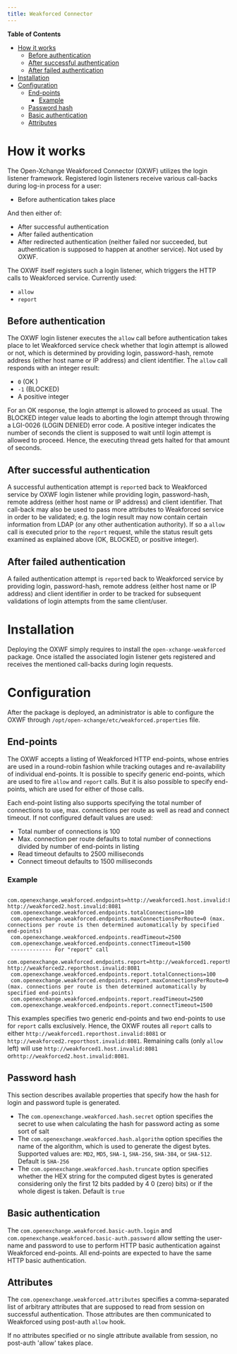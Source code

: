 ```yaml
---
title: Weakforced Connector
---
```


<!-- START doctoc generated TOC please keep comment here to allow auto update -->
<!-- DON'T EDIT THIS SECTION, INSTEAD RE-RUN doctoc TO UPDATE -->
**Table of Contents**

- [How it works](#how-it-works)
  - [Before authentication](#before-authentication)
  - [After successful authentication](#after-successful-authentication)
  - [After failed authentication](#after-failed-authentication)
- [Installation](#installation)
- [Configuration](#configuration)
  - [End-points](#end-points)
    - [Example](#example)
  - [Password hash](#password-hash)
  - [Basic authentication](#basic-authentication)
  - [Attributes](#attributes)

<!-- END doctoc generated TOC please keep comment here to allow auto update -->

# How it works
The Open-Xchange Weakforced Connector (OXWF) utilizes the login listener framework. Registered login listeners receive various call-backs during log-in process for a user:

 - Before authentication takes place

And then either of:

 - After successful authentication
 - After failed authentication
 - After redirected authentication (neither failed nor succeeded, but authentication is supposed to happen at another service). Not used by OXWF.

The OXWF itself registers such a login listener, which triggers the HTTP calls to Weakforced service. Currently used:

 - `allow`
 - `report`

## Before authentication
The OXWF login listener executes the `allow` call before authentication takes place to let Weakforced service check whether that login attempt is allowed or not, which is determined by providing login, password-hash, remote address (either host name or IP address) and client identifier. The `allow` call responds with an integer result:

 - <code>0</code> (OK )
 - <code>-1</code> (BLOCKED)
 - A positive integer

 For an OK response, the login attempt is allowed to proceed as usual. The BLOCKED integer value leads to aborting the login attempt through throwing a LGI-0026 (LOGIN DENIED) error code. A positive integer indicates the number of seconds the client is supposed to wait until login attempt is allowed to proceed. Hence, the executing thread gets halted for that amount of seconds.

## After successful authentication
A successful authentication attempt is `report`ed back to Weakforced service by OXWF login listener while providing login, password-hash, remote address (either host name or IP address) and client identifier. That call-back may also be used to pass more attributes to Weakforced service in order to be validated; e.g. the login result may now contain certain information from LDAP (or any other authentication authority). If so a `allow` call is executed prior to the `report` request, while the status result gets examined as explained above (OK, BLOCKED, or positive integer).

## After failed authentication
A failed authentication attempt is `report`ed back to Weakforced service by providing login, password-hash, remote address (either host name or IP address) and client identifier in order to be tracked for subsequent validations of login attempts from the same client/user.

# Installation
Deploying the OXWF simply requires to install the `open-xchange-weakforced` package. Once istalled the associated login listener gets registered and receives the mentioned call-backs during login requests.

# Configuration
After the package is deployed, an administrator is able to configure the OXWF through `/opt/open-xchange/etc/weakforced.properties` file.

## End-points
The OXWF accepts a listing of Weakforced HTTP end-points, whose entries are used in a round-robin fashion while tracking outages and re-availability of individual end-points. It is possible to specify generic end-points, which are used to fire `allow` and `report` calls. But it is also possible to specify end-points, which are used for either of those calls.

Each end-point listing also supports specifying the total number of connections to use, max. connections per route as well as read and connect timeout. If not configured default values are used:

- Total number of connections is 100
- Max. connection per route defaults to total number of connections divided by number of end-points in listing
- Read timeout defaults to 2500 milliseconds
- Connect timeout defaults to 1500 milliseconds

### Example

     com.openexchange.weakforced.endpoints=http://weakforced1.host.invalid:8081, http://weakforced2.host.invalid:8081
     com.openexchange.weakforced.endpoints.totalConnections=100
     com.openexchange.weakforced.endpoints.maxConnectionsPerRoute=0 (max. connections per route is then determined automatically by specified end-points)
     com.openexchange.weakforced.endpoints.readTimeout=2500
     com.openexchange.weakforced.endpoints.connectTimeout=1500
     ------------- For "report" call
     com.openexchange.weakforced.endpoints.report=http://weakforced1.reporthost.invalid:8081, http://weakforced2.reporthost.invalid:8081
     com.openexchange.weakforced.endpoints.report.totalConnections=100
     com.openexchange.weakforced.endpoints.report.maxConnectionsPerRoute=0 (max. connections per route is then determined automatically by specified end-points)
     com.openexchange.weakforced.endpoints.report.readTimeout=2500
     com.openexchange.weakforced.endpoints.report.connectTimeout=1500

This examples specifies two generic end-points and two end-points to use for `report` calls exclusively. Hence, the OXWF routes all `report` calls to either `http://weakforced1.reporthost.invalid:8081` or `http://weakforced2.reporthost.invalid:8081`. Remaining calls (only `allow` left) will use `http://weakforced1.host.invalid:8081` or`http://weakforced2.host.invalid:8081`.

## Password hash
This section describes available properties that specify how the hash for login and password tuple is generated.

- The `com.openexchange.weakforced.hash.secret` option specifies the secret to use when calculating the hash for password acting as some sort of salt
- The `com.openexchange.weakforced.hash.algorithm` option specifies the name of the algorithm, which is used to generate the digest bytes. Supported values are: `MD2`, `MD5`, `SHA-1`, `SHA-256`, `SHA-384`, or `SHA-512`. Default is `SHA-256`
- The `com.openexchange.weakforced.hash.truncate` option specifies whether the HEX string for the computed digest bytes is generated considering only the first 12 bits padded by 4 0 (zero) bits) or if the whole digest is taken. Default is `true`

## Basic authentication
The `com.openexchange.weakforced.basic-auth.login` and `com.openexchange.weakforced.basic-auth.password` allow setting the user-name and password to use to perform HTTP basic authentication against Weakforced end-points. All end-points are expected to have the same HTTP basic authentication.

## Attributes
The `com.openexchange.weakforced.attributes` specifies a comma-separated list of arbitrary attributes that are supposed to read from session on successful authentication. Those attributes are then communicated to Weakforced using post-auth `allow` hook.

If no attributes specified or no single attribute available from session, no post-auth 'allow' takes place.
